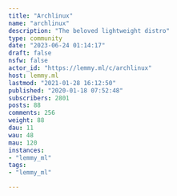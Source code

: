 ```yaml
---
title: "Archlinux" 
name: "archlinux"
description: "The beloved lightweight distro"
type: community
date: "2023-06-24 01:14:17"
draft: false
nsfw: false
actor_id: "https://lemmy.ml/c/archlinux"
host: lemmy.ml
lastmod: "2021-01-28 16:12:50"
published: "2020-01-18 07:52:48"
subscribers: 2801
posts: 88
comments: 256
weight: 88
dau: 11
wau: 48
mau: 120
instances:
- "lemmy_ml"
tags: 
- "lemmy_ml"

---
```

